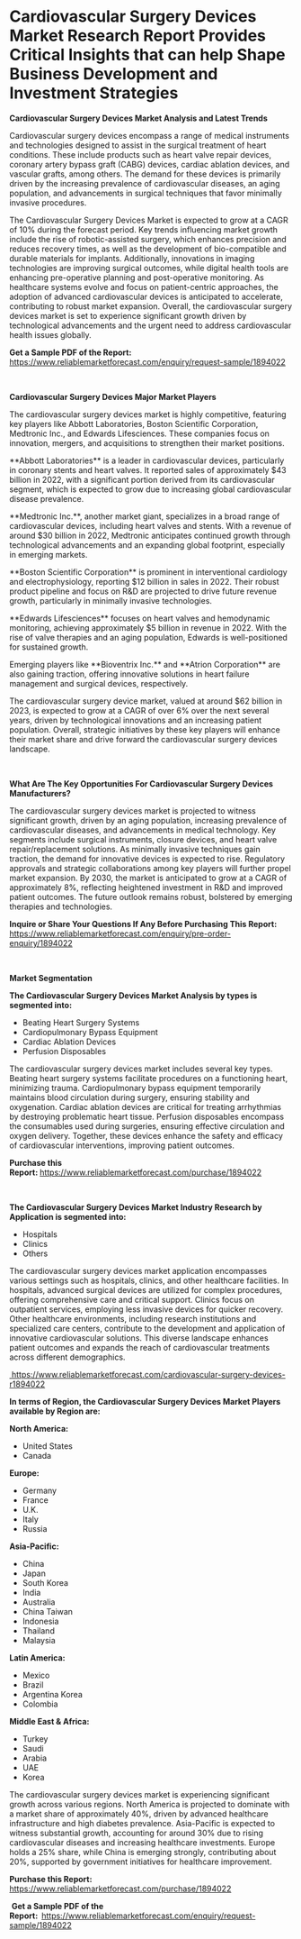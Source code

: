 <p><h1>Cardiovascular Surgery Devices Market Research Report Provides Critical Insights that can help Shape Business Development and Investment Strategies</h1></p><p><strong>Cardiovascular Surgery Devices Market Analysis and Latest Trends</strong></p>
<p><p>Cardiovascular surgery devices encompass a range of medical instruments and technologies designed to assist in the surgical treatment of heart conditions. These include products such as heart valve repair devices, coronary artery bypass graft (CABG) devices, cardiac ablation devices, and vascular grafts, among others. The demand for these devices is primarily driven by the increasing prevalence of cardiovascular diseases, an aging population, and advancements in surgical techniques that favor minimally invasive procedures.</p><p>The Cardiovascular Surgery Devices Market is expected to grow at a CAGR of 10% during the forecast period. Key trends influencing market growth include the rise of robotic-assisted surgery, which enhances precision and reduces recovery times, as well as the development of bio-compatible and durable materials for implants. Additionally, innovations in imaging technologies are improving surgical outcomes, while digital health tools are enhancing pre-operative planning and post-operative monitoring. As healthcare systems evolve and focus on patient-centric approaches, the adoption of advanced cardiovascular devices is anticipated to accelerate, contributing to robust market expansion. Overall, the cardiovascular surgery devices market is set to experience significant growth driven by technological advancements and the urgent need to address cardiovascular health issues globally.</p></p>
<p><strong>Get a Sample PDF of the Report:&nbsp;</strong> <a href="https://www.reliablemarketforecast.com/enquiry/request-sample/1894022?utm_campaign=2792&utm_medium=2&utm_source=Github&utm_content=ia&utm_term=14042025&utm_id=cardiovascular-surgery-devices">https://www.reliablemarketforecast.com/enquiry/request-sample/1894022</a></p>
<p>&nbsp;</p>
<p><strong>Cardiovascular Surgery Devices Major Market Players</strong></p>
<p><p>The cardiovascular surgery devices market is highly competitive, featuring key players like Abbott Laboratories, Boston Scientific Corporation, Medtronic Inc., and Edwards Lifesciences. These companies focus on innovation, mergers, and acquisitions to strengthen their market positions.</p><p>**Abbott Laboratories** is a leader in cardiovascular devices, particularly in coronary stents and heart valves. It reported sales of approximately $43 billion in 2022, with a significant portion derived from its cardiovascular segment, which is expected to grow due to increasing global cardiovascular disease prevalence.</p><p>**Medtronic Inc.**, another market giant, specializes in a broad range of cardiovascular devices, including heart valves and stents. With a revenue of around $30 billion in 2022, Medtronic anticipates continued growth through technological advancements and an expanding global footprint, especially in emerging markets.</p><p>**Boston Scientific Corporation** is prominent in interventional cardiology and electrophysiology, reporting $12 billion in sales in 2022. Their robust product pipeline and focus on R&D are projected to drive future revenue growth, particularly in minimally invasive technologies.</p><p>**Edwards Lifesciences** focuses on heart valves and hemodynamic monitoring, achieving approximately $5 billion in revenue in 2022. With the rise of valve therapies and an aging population, Edwards is well-positioned for sustained growth.</p><p>Emerging players like **Bioventrix Inc.** and **Atrion Corporation** are also gaining traction, offering innovative solutions in heart failure management and surgical devices, respectively.</p><p>The cardiovascular surgery device market, valued at around $62 billion in 2023, is expected to grow at a CAGR of over 6% over the next several years, driven by technological innovations and an increasing patient population. Overall, strategic initiatives by these key players will enhance their market share and drive forward the cardiovascular surgery devices landscape.</p></p>
<p>&nbsp;</p>
<p><strong>What Are The Key Opportunities For Cardiovascular Surgery Devices Manufacturers?</strong></p>
<p><p>The cardiovascular surgery devices market is projected to witness significant growth, driven by an aging population, increasing prevalence of cardiovascular diseases, and advancements in medical technology. Key segments include surgical instruments, closure devices, and heart valve repair/replacement solutions. As minimally invasive techniques gain traction, the demand for innovative devices is expected to rise. Regulatory approvals and strategic collaborations among key players will further propel market expansion. By 2030, the market is anticipated to grow at a CAGR of approximately 8%, reflecting heightened investment in R&D and improved patient outcomes. The future outlook remains robust, bolstered by emerging therapies and technologies.</p></p>
<p><strong>Inquire or Share Your Questions If Any Before Purchasing This Report:</strong> <a href="https://www.reliablemarketforecast.com/enquiry/pre-order-enquiry/1894022?utm_campaign=2792&utm_medium=2&utm_source=Github&utm_content=ia&utm_term=14042025&utm_id=cardiovascular-surgery-devices">https://www.reliablemarketforecast.com/enquiry/pre-order-enquiry/1894022</a></p>
<p>&nbsp;</p>
<p><strong>Market Segmentation</strong></p>
<p><strong>The Cardiovascular Surgery Devices Market Analysis by types is segmented into:</strong></p>
<p><ul><li>Beating Heart Surgery Systems</li><li>Cardiopulmonary Bypass Equipment</li><li>Cardiac Ablation Devices</li><li>Perfusion Disposables</li></ul></p>
<p><p>The cardiovascular surgery devices market includes several key types. Beating heart surgery systems facilitate procedures on a functioning heart, minimizing trauma. Cardiopulmonary bypass equipment temporarily maintains blood circulation during surgery, ensuring stability and oxygenation. Cardiac ablation devices are critical for treating arrhythmias by destroying problematic heart tissue. Perfusion disposables encompass the consumables used during surgeries, ensuring effective circulation and oxygen delivery. Together, these devices enhance the safety and efficacy of cardiovascular interventions, improving patient outcomes.</p></p>
<p><strong>Purchase this Report:&nbsp;</strong><a href="https://www.reliablemarketforecast.com/purchase/1894022?utm_campaign=2792&utm_medium=2&utm_source=Github&utm_content=ia&utm_term=14042025&utm_id=cardiovascular-surgery-devices">https://www.reliablemarketforecast.com/purchase/1894022</a></p>
<p>&nbsp;</p>
<p><strong>The Cardiovascular Surgery Devices Market Industry Research by Application is segmented into:</strong></p>
<p><ul><li>Hospitals</li><li>Clinics</li><li>Others</li></ul></p>
<p><p>The cardiovascular surgery devices market application encompasses various settings such as hospitals, clinics, and other healthcare facilities. In hospitals, advanced surgical devices are utilized for complex procedures, offering comprehensive care and critical support. Clinics focus on outpatient services, employing less invasive devices for quicker recovery. Other healthcare environments, including research institutions and specialized care centers, contribute to the development and application of innovative cardiovascular solutions. This diverse landscape enhances patient outcomes and expands the reach of cardiovascular treatments across different demographics.</p></p>
<p><a href="https://www.reliablemarketforecast.com/cardiovascular-surgery-devices-r1894022?utm_campaign=2792&utm_medium=2&utm_source=Github&utm_content=ia&utm_term=14042025&utm_id=cardiovascular-surgery-devices">&nbsp;https://www.reliablemarketforecast.com/cardiovascular-surgery-devices-r1894022</a></p>
<p><strong>In terms of Region, the Cardiovascular Surgery Devices Market Players available by Region are:</strong></p>
<p>
    <p> <strong> North America: </strong>
        <ul>
            <li>United States</li>
            <li>Canada</li>
        </ul>
        </p> 
    <p> <strong> Europe: </strong>
        <ul>
            <li>Germany</li>
            <li>France</li>
            <li>U.K.</li>
            <li>Italy</li>
            <li>Russia</li>
        </ul>
        </p> 
    <p> <strong> Asia-Pacific: </strong>
        <ul>
            <li>China</li>
            <li>Japan</li>
            <li>South Korea</li>
            <li>India</li>
            <li>Australia</li>
            <li>China Taiwan</li>
            <li>Indonesia</li>
            <li>Thailand</li>
            <li>Malaysia</li>
        </ul>
        </p> 
    <p> <strong> Latin America: </strong>
        <ul>
            <li>Mexico</li>
            <li>Brazil</li>
            <li>Argentina Korea</li>
            <li>Colombia</li>
        </ul>
        </p> 
    <p> <strong> Middle East & Africa: </strong>
        <ul>
            <li>Turkey</li>
            <li>Saudi</li>
            <li>Arabia</li>
            <li>UAE</li>
            <li>Korea</li>
        </ul>
    </p>
    </p>
<p><p>The cardiovascular surgery devices market is experiencing significant growth across various regions. North America is projected to dominate with a market share of approximately 40%, driven by advanced healthcare infrastructure and high diabetes prevalence. Asia-Pacific is expected to witness substantial growth, accounting for around 30% due to rising cardiovascular diseases and increasing healthcare investments. Europe holds a 25% share, while China is emerging strongly, contributing about 20%, supported by government initiatives for healthcare improvement.</p></p>
<p><strong>Purchase this Report: </strong><a href="https://www.reliablemarketforecast.com/purchase/1894022?utm_campaign=2792&utm_medium=2&utm_source=Github&utm_content=ia&utm_term=14042025&utm_id=cardiovascular-surgery-devices">https://www.reliablemarketforecast.com/purchase/1894022</a></p>
<p>&nbsp;<strong>Get a Sample PDF of the Report:&nbsp;&nbsp;</strong><a href="https://www.reliablemarketforecast.com/enquiry/request-sample/1894022?utm_campaign=2792&utm_medium=2&utm_source=Github&utm_content=ia&utm_term=14042025&utm_id=cardiovascular-surgery-devices">https://www.reliablemarketforecast.com/enquiry/request-sample/1894022</a></p>
<p><strong></strong></p>
<p><p></p><p></p><p></p></p>